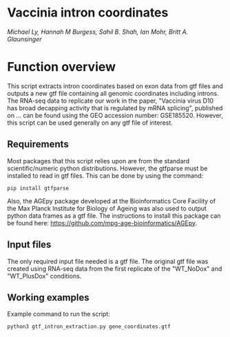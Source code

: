# Vaccinia intron coordinates

*Michael Ly, Hannah M Burgess, Sahil B. Shah, Ian Mohr, Britt A. Glaunsinger*

# Function overview

This script extracts intron coordinates based on exon data from gtf files and outputs a new gtf file containing all genomic coordinates including introns. The RNA-seq data to replicate our work in the paper, "Vaccinia virus D10 has broad decapping activity that is regulated by mRNA splicing", published on ... can be found using the GEO accession number: GSE185520. However, this script can be used generally on any gtf file of interest.

## Requirements

Most packages that this script relies upon are from the standard scientific/numeric python distributions. However, the gtfparse must be installed to read in gtf files. This can be done by using the command:
```
pip install gtfparse
```
Also, the AGEpy package developed at the Bioinformatics Core Facility of the Max Planck Institute for Biology of Ageing was also used to output python data frames as a gtf file. The instructions to install this package can be found here: <https://github.com/mpg-age-bioinformatics/AGEpy>. 

## Input files

The only required input file needed is a gtf file. The original gtf file was created using RNA-seq data from the first replicate of the "WT_NoDox" and "WT_PlusDox" conditions.

## Working examples

Example command to run the script:
```
python3 gtf_intron_extraction.py gene_coordinates.gtf
```
